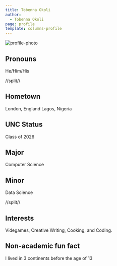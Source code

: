 ```yaml
---
title: Tobenna Okoli
author:
  - Tobenna Okoli
page: profile
template: columns-profile
---
```


![profile-photo](../../../static/profile-photos/tjokoli.jpg)

## Pronouns

He/Him/His

//split//

## Hometown

London, England
Lagos, Nigeria

## UNC Status

Class of 2026

## Major

Computer Science

## Minor
Data Science

//split//

## Interests

Videgames, Creative Writing, Cooking, and Coding.

## Non-academic fun fact

I lived in 3 continents before the age of 13

